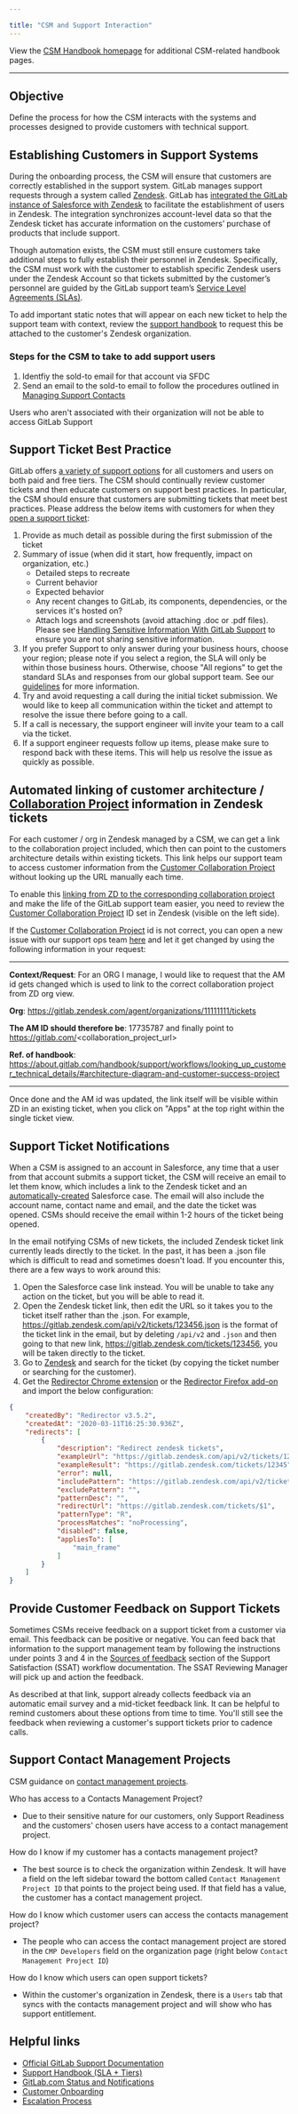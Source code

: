 ```yaml
---

title: "CSM and Support Interaction"
---
```








View the [CSM Handbook homepage](/handbook/customer-success/csm/) for additional CSM-related handbook pages.

---

## Objective

Define the process for how the CSM interacts with the systems and processes designed to provide customers with technical support.

## Establishing Customers in Support Systems

During the onboarding process, the CSM will ensure that customers are correctly established in the support system. GitLab manages support requests through a system called [Zendesk](/handbook/support/workflows/zendesk-instances.html). GitLab has [integrated the GitLab instance of Salesforce with Zendesk](/handbook/support/workflows/zendesk_organizations_and_users_overview/) to facilitate the establishment of users in Zendesk. The integration synchronizes account-level data so that the Zendesk ticket has accurate information on the customers’ purchase of products that include support.

Though automation exists, the CSM must still ensure customers take additional steps to fully establish their personnel in Zendesk. Specifically, the CSM must work with the customer to establish specific Zendesk users under the Zendesk Account so that tickets submitted by the customer’s personnel are guided by the GitLab support team’s [Service Level Agreements (SLAs)](https://about.gitlab.com/support/#gitlab-support-service-levels).

To add important static notes that will appear on each new ticket to help the support team with context, review the [support handbook](/handbook/support/internal-support/#i-want-to-add-important-information-about-the-organizationuser) to request this be attached to the customer's Zendesk organization.

### Steps for the CSM to take to add support users

1. Identfiy the sold-to email for that account via SFDC
1. Send an email to the sold-to email to follow the procedures outlined in [Managing Support Contacts](https://about.gitlab.com/support/managing-support-contacts/#managing-contacts)

Users who aren't associated with their organization will not be able to access GitLab Support

## Support Ticket Best Practice

GitLab offers [a variety of support options](https://about.gitlab.com/support/) for all customers and users on both paid and free tiers. The CSM should continually review customer tickets and then educate customers on support best practices. In particular, the CSM should ensure that customers are submitting tickets that meet best practices. Please address the below items with customers for when they [open a support ticket](https://support.gitlab.com/hc/en-us):

1. Provide as much detail as possible during the first submission of the ticket
1. Summary of issue (when did it start, how frequently, impact on organization, etc.)
   - Detailed steps to recreate
   - Current behavior
   - Expected behavior
   - Any recent changes to GitLab, its components, dependencies, or the services it's hosted on?
   - Attach logs and screenshots (avoid attaching .doc or .pdf files). Please see [Handling Sensitive Information With GitLab Support](https://about.gitlab.com/support/sensitive-information/) to ensure you are not sharing sensitive information.
1. If you prefer Support to only answer during your business hours, choose your region; please note if you select a region, the SLA will only be within those business hours. Otherwise, choose "All regions" to get the standard SLAs and responses from our global support team. See our [guidelines](https://about.gitlab.com/support/#effect-on-support-hours-if-a-preferred-region-for-support-is-chosen) for more information.
1. Try and avoid requesting a call during the initial ticket submission. We would like to keep all communication within the ticket and attempt to resolve the issue there before going to a call.
1. If a call is necessary, the support engineer will invite your team to a call via the ticket.
1. If a support engineer requests follow up items, please make sure to respond back with these items. This will help us resolve the issue as quickly as possible.

## Automated linking of customer architecture / [Collaboration Project](/handbook/customer-success/csm/customer-collaboration-project/) information in Zendesk tickets

For each customer / org in Zendesk managed by a CSM, we can get a link to the collaboration project included, which then can point to the customers architecture details within existing tickets. This link helps our support team to access customer information from the [Customer Collaboration Project](/handbook/customer-success/csm/customer-collaboration-project/) without looking up the URL manually each time.

To enable this [linking from ZD to the corresponding collaboration project](/handbook/support/workflows/looking_up_customer_technical_details/#architecture-diagram-and-customer-success-project) and make the life of the GitLab support team easier, you need to review the [Customer Collaboration Project](/handbook/customer-success/csm/customer-collaboration-project/) ID set in Zendesk (visible on the left side).

If the [Customer Collaboration Project](/handbook/customer-success/csm/customer-collaboration-project/) id is not correct, you can open a new issue with our support ops team [here](https://gitlab.com/gitlab-com/support/support-ops/zendesk-global/organizations/-/issues/new) and let it get changed by using the following information in your request:

---
**Context/Request**: For an ORG I manage, I would like to request that the AM id gets changed which is used to link to the correct collaboration project from ZD org view.

**Org**: https://gitlab.zendesk.com/agent/organizations/11111111/tickets

**The AM ID should therefore be**: 17735787 and finally point to https://gitlab.com/<collaboration_project_url>

**Ref. of handbook**: https://about.gitlab.com/handbook/support/workflows/looking_up_customer_technical_details/#architecture-diagram-and-customer-success-project

---

Once done and the AM id was updated, the link itself will be visible within ZD in an existing ticket, when you click on "Apps" at the top right within the single ticket view.


## Support Ticket Notifications

When a CSM is assigned to an account in Salesforce, any time that a user from that account submits a support ticket, the CSM will receive an email to let them know, which includes a link to the Zendesk ticket and an [automatically-created](/handbook/support/readiness/operations/docs/zendesk/zendesk_salesforce_sync/) Salesforce case. The email will also include the account name, contact name and email, and the date the ticket was opened. CSMs should receive the email within 1-2 hours of the ticket being opened.

In the email notifying CSMs of new tickets, the included Zendesk ticket link currently leads directly to the ticket. In the past, it has been a .json file which is difficult to read and sometimes doesn't load. If you encounter this, there are a few ways to work around this:

1. Open the Salesforce case link instead. You will be unable to take any action on the ticket, but you will be able to read it.
1. Open the Zendesk ticket link, then edit the URL so it takes you to the ticket itself rather than the .json. For example, https://gitlab.zendesk.com/api/v2/tickets/123456.json is the format of the ticket link in the email, but by deleting `/api/v2` and `.json` and then going to that new link, https://gitlab.zendesk.com/tickets/123456, you will be taken directly to the ticket.
1. Go to [Zendesk](https://gitlab.zendesk.com/agent/) and search for the ticket (by copying the ticket number or searching for the customer).
1. Get the [Redirector Chrome extension](https://chrome.google.com/webstore/detail/redirector/ocgpenflpmgnfapjedencafcfakcekcd?hl=en) or the [Redirector Firefox add-on](https://addons.mozilla.org/en-US/firefox/addon/redirector/) and import the below configuration:

```json
{
    "createdBy": "Redirector v3.5.2",
    "createdAt": "2020-03-11T16:25:30.936Z",
    "redirects": [
        {
            "description": "Redirect zendesk tickets",
            "exampleUrl": "https://gitlab.zendesk.com/api/v2/tickets/12345.json",
            "exampleResult": "https://gitlab.zendesk.com/tickets/12345",
            "error": null,
            "includePattern": "https://gitlab.zendesk.com/api/v2/tickets/([0-9]+).json",
            "excludePattern": "",
            "patternDesc": "",
            "redirectUrl": "https://gitlab.zendesk.com/tickets/$1",
            "patternType": "R",
            "processMatches": "noProcessing",
            "disabled": false,
            "appliesTo": [
                "main_frame"
            ]
        }
    ]
}
```

## Provide Customer Feedback on Support Tickets

Sometimes CSMs receive feedback on a support ticket from a customer via email. This feedback can be positive or negative. You can feed back that information to the support management team by following the instructions under points 3 and 4 in the [Sources of feedback](/handbook/support/workflows/how-to-respond-to-feedback.html#sources-of-feedback) section of the Support Satisfaction (SSAT) workflow documentation. The SSAT Reviewing Manager will pick up and action the feedback.

As described at that link, support already collects feedback via an automatic email survey and a mid-ticket feedback link. It can be helpful to remind customers about these options from time to time. You'll still see the feedback when reviewing a customer's support tickets prior to cadence calls.

## Support Contact Management Projects

CSM guidance on [contact management projects](https://handbook.gitlab.com/handbook/support/readiness/operations/docs/gitlab/contact_management_projects/).

Who has access to a Contacts Management Project?

  * Due to their sensitive nature for our customers, only Support Readiness and the customers' chosen users have access to a contact management project.

How do I know if my customer has a contacts management project?

  * The best source is to check the organization within Zendesk. It will have a field on the left sidebar toward the bottom called `Contact Management Project ID` that points to the project being used. If that field has a value, the customer has a contact management project.

How do I know which customer users can access the contacts management project?

  * The people who can access the contact management project are stored in the `CMP Developers` field on the organization page (right below `Contact Management Project ID`)

How do I know which users can open support tickets?

  * Within the customer's organization in Zendesk, there is a `Users` tab that syncs with the contacts management project and will show who has support entitlement.

## Helpful links

- [Official GitLab Support Documentation](https://about.gitlab.com/support/)
- [Support Handbook (SLA + Tiers)](/handbook/support/)
- [GitLab.com Status and Notifications](https://status.gitlab.com/)
- [Customer Onboarding](/handbook/customer-success/csm/onboarding/)
- [Escalation Process](/handbook/customer-success/csm/escalations/)

